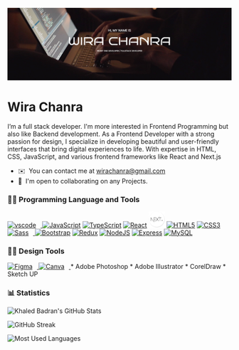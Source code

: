 <!-- Banner -->
![Cover](https://github.com/wirachanra/wirachanra/blob/main/coverwira.jpg)

<!-- Name -->
Wira Chanra
==============================
<!-- Description -->
I’m a full stack developer. I'm more interested in Frontend Programming but also like Backend development. As a Frontend Developer with a strong passion for design, I specialize in developing beautiful and user-friendly interfaces that bring digital experiences to life. With expertise in HTML, CSS, JavaScript, and various frontend frameworks like React and Next.js

* ✉️  You can contact me at [wirachanra@gmail.com](mailto:wirachanra@gmail.com)
* 🤝  I'm open to collaborating on any Projects.

<!-- Skill or Tools -->
### 👨‍💻 Programming Language and Tools 
<p align="left">
<a href="https://code.visualstudio.com/" target="_blank" rel="noreferrer">
<img  alt="vscode" width="36" height="36" style="padding-right:10px;"src="https://cdn.jsdelivr.net/gh/devicons/devicon/icons/vscode/vscode-original.svg"/>
</a>
<a href="https://developer.mozilla.org/en-US/docs/Web/JavaScript" target="_blank" rel="noreferrer"><img src="https://raw.githubusercontent.com/danielcranney/readme-generator/main/public/icons/skills/javascript-colored.svg" width="36" height="36" alt="JavaScript" /></a>
<a href="https://www.typescriptlang.org/" target="_blank" rel="noreferrer"><img src="https://raw.githubusercontent.com/danielcranney/readme-generator/main/public/icons/skills/typescript-colored.svg" width="36" height="36" alt="TypeScript" /></a>
<a href="https://reactjs.org/" target="_blank" rel="noreferrer"><img src="https://raw.githubusercontent.com/danielcranney/readme-generator/main/public/icons/skills/react-colored.svg" width="36" height="36" alt="React" /></a>
<a href="https://nextjs.org/" target="_blank" rel="noreferrer"><img src="https://github.com/wirachanra/wirachanra/blob/main/nextjs-boilerplate-logo.png" width="36" height="36" alt="React" /></a>
<a href="https://developer.mozilla.org/en-US/docs/Glossary/HTML5" target="_blank" rel="noreferrer"><img src="https://raw.githubusercontent.com/danielcranney/readme-generator/main/public/icons/skills/html5-colored.svg" width="36" height="36" alt="HTML5" /></a>
<a href="https://www.w3.org/TR/CSS/#css" target="_blank" rel="noreferrer"><img src="https://raw.githubusercontent.com/danielcranney/readme-generator/main/public/icons/skills/css3-colored.svg" width="36" height="36" alt="CSS3" /></a>
<a href="https://sass-lang.com/" target="_blank" rel="noreferrer">
<img  alt="Sass"  width="36" height="36" style="padding-right:10px;" src="https://cdn.jsdelivr.net/gh/devicons/devicon/icons/sass/sass-original.svg"/>
</a>
<a href="https://getbootstrap.com/" target="_blank" rel="noreferrer"><img src="https://raw.githubusercontent.com/danielcranney/readme-generator/main/public/icons/skills/bootstrap-colored.svg" width="36" height="36" alt="Bootstrap" /></a>
<a href="https://redux.js.org/" target="_blank" rel="noreferrer"><img src="https://raw.githubusercontent.com/danielcranney/readme-generator/main/public/icons/skills/redux-colored.svg" width="36" height="36" alt="Redux" /></a>
<a href="https://nodejs.org/en/" target="_blank" rel="noreferrer"><img src="https://raw.githubusercontent.com/danielcranney/readme-generator/main/public/icons/skills/nodejs-colored.svg" width="36" height="36" alt="NodeJS" /></a>
<a href="https://expressjs.com/" target="_blank" rel="noreferrer"><img src="https://raw.githubusercontent.com/danielcranney/readme-generator/main/public/icons/skills/express-colored.svg" width="36" height="36" alt="Express" /></a>
<a href="https://www.mysql.com/" target="_blank" rel="noreferrer"><img src="https://raw.githubusercontent.com/danielcranney/readme-generator/main/public/icons/skills/mysql-colored.svg" width="36" height="36" alt="MySQL" /></a>
</p>

<!-- Design Tools -->
### 👨‍💻 Design Tools  
<a href="https://www.figma.com/" target="_blank" rel="noreferrer">
<img  alt="Figma"  width="36" height="36" style="padding-right:10px;" src="https://cdn.jsdelivr.net/gh/devicons/devicon/icons/figma/figma-original.svg"/> 
</a>
<a href="https://www.canva.com/" target="_blank" rel="noreferrer">
<img  alt="Canva"  width="36" height="36" style="padding-right:10px;" src="https://cdn.jsdelivr.net/gh/devicons/devicon/icons/canva/canva-original.svg"/> 
</a>
* Adobe Photoshop
* Adobe Illustrator
* CorelDraw
* Sketch UP

<!-- Statics -->
### 📊 Statistics
<!-- compact programming languages layout -->
<div class="stats" align="left">

![Khaled Badran's GitHub Stats](https://github-readme-stats.vercel.app/api?username=wirachanra&hide=stars&count_private=true&show_icons=true&theme=algolia&border_radius=20)

![GitHub Streak](https://streak-stats.demolab.com?user=wirachanra&count_private=true&theme=algolia&border_radius=20)

<!-- compact programming languages layout -->
![Most Used Languages](https://github-readme-stats.vercel.app/api/top-langs/?username=wirachanra&layout=compact&show_icons=true&theme=algolia&border_radius=20)
</div>

